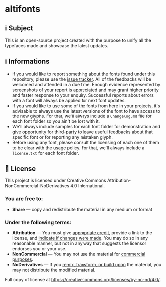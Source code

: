 # altifonts

## ℹ️ Subject
This is an open-source project created with the purpose to unify all the typefaces made and showcase the latest updates.

## ℹ️ Informations
- If you would like to report something about the fonts found under this repository, please use the [issue tracker](https://github.com/Jeiii20/altifonts/issues). All of the feedbacks will be welcomed and attended in a due time. Enough evidence represented by screenshots of your report is appreciated and may grant higher priority and faster response to your enquiry. Successful reports about errors with a font will always be applied for next font updates.
- If you would like to use some of the fonts from here in your projects, it's advisable to always use the latest versions of the font to have access to the new glyphs. For that, we'll always include a `Changelog.md` file for each font folder so you ain't be lost with it.
- We'll always include samples for each font folder for demonstration and give opportunity for third-party to leave useful feedbacks about that specific font or for reporting any mistaken glyph.
- Before using any font, please consult the licensing of each one of them to be clear with the usage policy. For that, we'll always include a `license.txt` for each font folder.

## 📖 License
This project is licensed under Creative Commons Attribution-NonCommercial-NoDerivatives 4.0 International.

### You are free to:
- **Share** — copy and redistribute the material in any medium or format

### Under the following terms:
- **Attribution** — You must give [appropriate credit](https://creativecommons.org/licenses/by-nc-nd/4.0/deed.en#ref-appropriate-credit), provide a link to the license, and [indicate if changes were made](https://creativecommons.org/licenses/by-nc-nd/4.0/deed.en#ref-indicate-changes). You may do so in any reasonable manner, but not in any way that suggests the licensor endorses you or your use.
- **NonCommercial** — You may not use the material for [commercial purposes](https://creativecommons.org/licenses/by-nc-nd/4.0/deed.en#ref-commercial-purposes).
- **NoDerivatives** — If you [remix, transform, or build upon](https://creativecommons.org/licenses/by-nc-nd/4.0/deed.en#ref-some-kinds-of-mods) the material, you may not distribute the modified material.

Full copy of license at https://creativecommons.org/licenses/by-nc-nd/4.0/.
